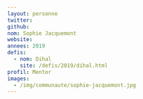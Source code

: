 ```yaml
---
layout: personne
twitter:
github:
nom: Sophie Jacquemont
website:
annees: 2019
defis:
  - nom: Dihal
    site: /defis/2019/dihal.html
profil: Mentor
images:
  - /img/communaute/sophie-jacquemont.jpg
---
```

